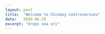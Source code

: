 ```yaml
---
layout: post
title:  "Welcome to Chinmoy controversies"
date:   2020-06-25
excerpt: "drops sea sri"
---
```

